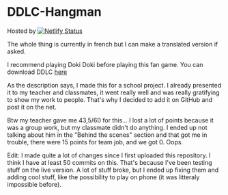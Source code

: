 # DDLC-Hangman
Hosted by [![Netlify Status](https://api.netlify.com/api/v1/badges/8201c663-e13f-49c4-85bc-52fb39bb8632/deploy-status)](https://app.netlify.com)

The whole thing is currently in french but I can make a translated version if asked.

I recommend playing Doki Doki before playing this fan game. You can download DDLC [here](https://ddlc.moe)

As the description says, I made this for a school project. I already presented it to my teacher and classmates, it went really well and was really gratifying to show my work to people. That's why I decided to add it on GitHub and post it on the net. 

Btw my teacher gave me 43,5/60 for this... I lost a lot of points because it was a group work, but my classmate didn't do anything. I ended up not talking about him in the "Behind the scenes" section and that got me in trouble, there were 15 points for team job, and we got 0. Oops.

Edit: I made quite a lot of changes since I first uploaded this repository. I think I have at least 50 commits on this. That's because I've been testing stuff on the live version. A lot of stuff broke, but I ended up fixing them and adding cool stuff, like the possibility to play on phone (it was litteraly impossible before).
